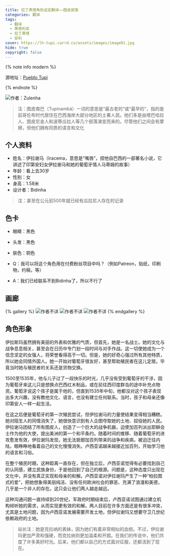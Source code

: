 ```yaml
---
title: 拉丁黑塔角色设定翻译——图皮部落
categories: 翻译
tags: 
  - 翻译
  - 黑塔利亚
  - 拉丁黑塔
  - 安利
cover: https://lh-tupi.carrd.co/assets/images/image01.jpg
hide: true
copyright: false
---
```


{% note info modern %}

源地址：[Pueblo Tupí](https://lh-tupi.carrd.co/)

{% endnote %}

![作者：Zulenha](https://lh-tupi.carrd.co/assets/images/image01.jpg)

> 注：图皮南巴（Tupinambá）一词的意思是“最古老的”或“最早的”，指的是前哥伦布时代居住在巴西海岸大部分地区的土著人民。他们多是由塔巴哈拉人、图皮尼金人和波蒂瓜拉人等几个部落演变而来的。尽管他们之间会有摩擦，但他们拥有同质的语言和文化

## 个人资料

* 姓名：伊拉谢马（Iracema，意思是“嘴唇”，捏他自巴西的一部著名小说，它讲述了印第安妇女伊拉谢马和她的葡萄牙情人马蒂姆的故事）
* 年龄：看上去30岁
* 性别：女
* 身高：1.58米
* 设计者：Bidinha

> 注：甚至在公元前500年就已经有瓜拉尼人存在的记录

## 色卡

* 眼睛：黑色
* 头发：黑色
* 肤色：铜色

* Q：我可以将这个角色用在付费粉丝项目中吗？（例如Patreon，贴纸，印刷物，约稿，等）
* A：我们已经联系不到Bidinha了，所以不行了

## 画廊

{% gallery %}
![作者不详](https://lh-tupi.carrd.co/assets/images/image03.jpg)
![作者不详](https://lh-tupi.carrd.co/assets/images/image02.jpg)
![作者不详](https://lh-tupi.carrd.co/assets/images/image05.jpg)
{% endgallery %}

## 角色形象

伊拉斯玛虽然拥有美丽的外表和优雅的气质，但首先，她是一名战士。她的文化与战争息息相关，甚至会在日历中专门划一段时间与对手作战。这一切使她成为一个信念坚定的女强人，将荣誉看得高于一切。但是，她的好奇心强过所有其他特质，所以她会同情外国人。她一开始对葡萄牙很友好，甚至帮助殖民者在这儿定居。毕竟当时她与殖民者的关系还是货物交换。

1500至1535年，他与儿子过了一段快乐的时光，几乎没有受到葡萄牙的干涉，因为葡萄牙来这儿只是想换点巴西红木制品，或在前往西印度群岛的途中补充点物资。葡萄牙说这个孩子是属于他的，但直到1535年中旬，他都没对这个孩子表现出多大兴趣，没有教他文化、语言，也没有建立任何联系。当时，孩子和母亲还像印第安人一样一起生活。

在这之后便是葡萄牙的第一次殖民尝试，但伊拉谢马的力量使结果变得相当糟糕。她对陌生人的同情消失了，她很快意识到有人企图夺取她的土地、奴役她的人民。伊拉谢马团结了所有图皮人，创造了一个巨大的战争机器，迫使加百列派出耶稣会士作为他的大使，提出美洲的第一个和平条约。随着时间的推移、随着葡萄牙的进攻愈发有效，伊拉谢玛发现，她无法抵御加百列带来的战争和疾病，被迫迁往内陆，眼睁睁地看着自己的文化慢慢消失。卢西亚诺越来越接近加百列，开始学习他的语言和习俗。

在整个殖民时期，这种距离一直存在，但在独立后，卢西亚诺觉得有必要找到自己的认同感，建立民族身份，于是他回到了自己的根源。问题是，这种态度只出现在文化中，并没有真正实现和母亲的和解。卢西亚诺对伊拉谢玛产生了一种“柏拉图式的爱”，把她想象得美丽纯洁、没有任何欧洲社会的罪恶、充满了浪漫和美德，几乎是一个非人的存在。这只会让他们两人越走越远。

这种沟通问题一直持续到20世纪，军政府时期结束后，卢西亚诺试图通过建立机构倾听她的需求，从而实现更有效的和解。两人目前在许多方面还是有很多冲突，尤其是土地问题，因为卢西亚诺发展需要开发土地，但伊拉谢玛又想要守卫几世纪依赖政府的土地。

> 站长注：她是克拉纳的表妹，因为她们有着非常相似的血统。不过，伊拉谢玛更加严肃和强硬，而克拉纳则更加温柔和开朗。在我们的传说中，他们共度了许多美好时光。后来，他们都以自己的方式面对征服，还都活到了现在。

